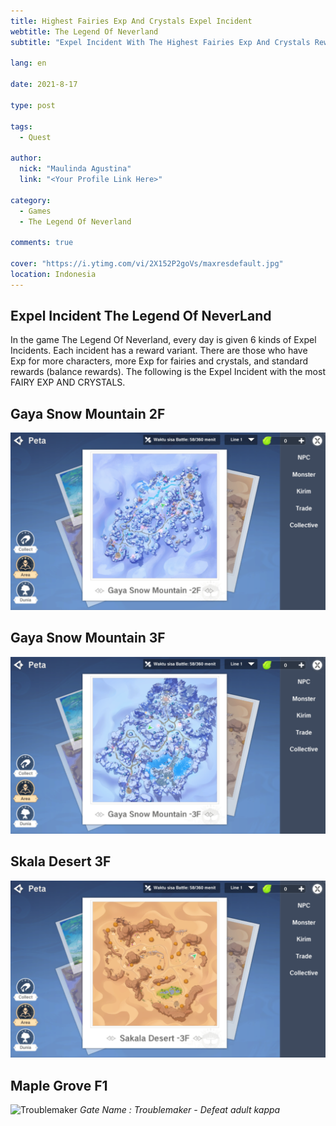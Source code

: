 ```yaml
---
title: Highest Fairies Exp And Crystals Expel Incident
webtitle: The Legend Of Neverland
subtitle: "Expel Incident With The Highest Fairies Exp And Crystals Rewards."

lang: en

date: 2021-8-17

type: post

tags:
  - Quest

author:
  nick: "Maulinda Agustina"
  link: "<Your Profile Link Here>"

category:
  - Games
  - The Legend Of Neverland

comments: true

cover: "https://i.ytimg.com/vi/2X152P2goVs/maxresdefault.jpg"
location: Indonesia
---
```


<!-- toc -->

<h2 id="Intro">Expel Incident The Legend Of NeverLand</h2>
In the game The Legend Of Neverland, every day is given 6 kinds of Expel Incidents. Each incident has a reward variant. There are those who have Exp for more characters, more Exp for fairies and crystals, and standard rewards (balance rewards). The following is the Expel Incident with the most FAIRY EXP AND CRYSTALS.

## Gaya Snow Mountain 2F
![](Crystals%20Fairy%20Exp/Gaya%20Snow%20Mountain%202F.png)

## Gaya Snow Mountain 3F
![](Crystals%20Fairy%20Exp/Gaya%20Snow%20Mountain%203F.png)

## Skala Desert 3F
![](Crystals%20Fairy%20Exp/Skala%20Desert%203F.png)
  
  ## Maple Grove F1
  ![Troublemaker](https://user-images.githubusercontent.com/12471057/136435907-f0b7241e-a0c0-4091-8c2c-f04358acbfcc.png)
  *Troublemaker - Defeat adult kappa*

<style>em::before{content:"Gate Name : ";}</style>
